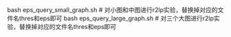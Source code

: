 bash eps_query_small_graph.sh  # 对小图和中图进行r2lp实验，替换掉对应的文件名thres和eps即可
bash eps_query_large_graph.sh  # 对三个大图进行r2lp实验，替换掉对应的文件名thres和eps即可
